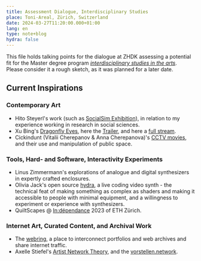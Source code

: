 ```yaml
---
title: Assessment Dialogue, Interdisciplinary Studies
place: Toni-Areal, Zürich, Switzerland
date: 2024-03-27T11:20:00.000+01:00
lang: en
type: note+blog
hydra: false
---
```


This file holds talking points for the dialogue at ZHDK assessing a potential fit for the Master degree program [*interdisciplinary studies in the arts*](https://www.zhdk.ch/en/degree-programmes/transdisciplinarystudies). Please consider it a rough sketch, as it was planned for a later date.

## Current Inspirations

### Contemporary Art
- Hito Steyerl's work (such as [SocialSim Exhibition](https://www.locarnofestival.ch/locarno75/locarno-extra/exhibition-hito-steyerl.html)), in relation to my experience working in research in social sciences.
- Xu Bing's [Dragonfly Eyes](https://www.moma.org/calendar/film/5009), here the [Trailer](https://www.youtube.com/watch?v=A0fedg-Skns), and here a [full stream](https://archive.org/details/dragonfly.-eyes.-aka.-qing.-ting.-zhi.-yan.-2017.-hd-720-p.-x-264.-aac.-mandarin.-eng).
- Cickindunt (Vitalii Cherepanov & Anna Cherepanova)'s [CCTV movies](https://www.youtube.com/watch?v=oyLoMbDl8fM), and their use and manipulation of public space.

### Tools, Hard- and Software, Interactivity Experiments
- Linus Zimmermann's explorations of analogue and digital synthesizers in expertly crafted enclosures.
- Olivia Jack's open source [hydra](https://hydra.ojack.xyz), a live coding video synth - the technical feat of making something as complex as shaders and making it accessible to people with minimal equipment, and a willingness to experiment or experience with synthesizers.
- QuiltScapes @ [In:dépendance](https://www.e-flux.com/announcements/515904/in-dpendance-2023/) 2023 of ETH Zürich.

### Internet Art, Curated Content, and Archival Work
- The [webring](https://webring.xxiivv.com/), a place to interconnect portfolios and web archives and share internet traffic. 
- Axelle Stiefel's [Artist Network Theory](https://beta.vorstellen.network/96dd87fb-f2a8-494f-9dba-48d67389b123), and the [vorstellen.network](https://beta.vorstellen.network/dd757dcc-d5f4-4e10-a788-2dfb5f34a994).
